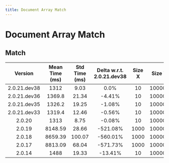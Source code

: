 ```yaml
---
title: Document Array Match
---
```

# Document Array Match

## Match

| Version | Mean Time (ms) | Std Time (ms) | Delta w.r.t. 2.0.21.dev38 | Size X | Size Y | Dam X | Dam Y | Emb Size | Use Scipy | Metric | Top K | Iterations |
| :---: | :---: | :---: | :---: | :---: | :---: | :---: | :---: | :---: | :---: | :---: | :---: | :---: |
| 2.0.21.dev38 | 1312 | 9.03 | 0.0% | 10 | 100000 | False | False | 256 | False | euclidean | 3 | 5 |
| 2.0.21.dev36 | 1369.8 | 21.34 | -4.41% | 10 | 100000 | False | False | 256 | False | euclidean | 3 | 5 |
| 2.0.21.dev35 | 1326.2 | 19.25 | -1.08% | 10 | 100000 | False | False | 256 | False | euclidean | 3 | 5 |
| 2.0.21.dev33 | 1319.4 | 12.46 | -0.56% | 10 | 100000 | False | False | 256 | False | euclidean | 3 | 5 |
| 2.0.20 | 1313 | 8.75 | -0.08% | 10 | 100000 | False | False | 256 | False | euclidean | 3 | 5 |
| 2.0.19 | 8148.59 | 28.66 | -521.08% | 1000 | 100000 | True | False | 256 | False | euclidean | 100 | 5 |
| 2.0.18 | 8659.39 | 100.07 | -560.01% | 1000 | 100000 | True | False | 256 | False | euclidean | 100 | 5 |
| 2.0.17 | 8813.09 | 68.04 | -571.73% | 1000 | 100000 | True | False | 256 | False | euclidean | 100 | 5 |
| 2.0.14 | 1488 | 19.33 | -13.41% | 10 | 100000 | False | False | 256 | False | euclidean | 3 | 5 |
